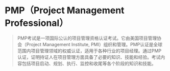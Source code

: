 # PMP（Project Management Professional）

> PMP考试是一项国际公认的项目管理资格认证考试。它由美国项目管理协会（Project Management Institute, PMI）组织和管理。PMP认证是全球范围内项目管理领域的权威认证，适用于各种行业的项目经理。通过PMP认证，证明持证人在项目管理方面具备了必要的知识、技能和经验。考试内容包括项目启动、规划、执行、监控和收尾等各个阶段的知识和技能。
